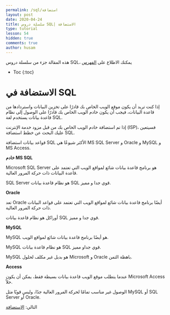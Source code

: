 ```yaml
---
permalink: /sql/استضافة
layout: post
date: 2020-04-24
title: سلسلة دروس SQL| الاستضافة
type: tutorial
lesson: 54
hidden: true
comments: true
author: husam
---
```


هذه المقالة جزء من سلسلة دروس SQL، يمكنك الاطلاع على [الفهرس](intro)

* Toc
{:toc}


# الاستضافة في SQL

إذا كنت تريد أن يكون موقع الويب الخاص بك قادرًا على تخزين البيانات واستردادها من قاعدة البيانات، فيجب أن يكون خادم الويب الخاص بك قادرًا على الوصول إلى نظام قاعدة بيانات يستخدم لغة SQL.

إذا تم استضافة خادم الويب الخاص بك من قبل مزود خدمة الإنترنت (ISP)، فسيتعين عليك البحث عن خطط استضافة SQL.

قواعد بيانات استضافة SQL الأكثر شيوعًا هي MS SQL Server و Oracle و MySQL و MS Access.

**خادم MS SQL**

Microsoft SQL Server هو برنامج قاعدة بيانات شائع لمواقع الويب التي تعتمد على قاعدة البيانات ذات حركة المرور العالية.

SQL Server هو نظام قاعدة بيانات SQL قوي جدا و مميز.

**Oracle**

تعد Oracle أيضًا برنامج قاعدة بيانات شائع لمواقع الويب التي تعتمد على قواعد البيانات ذات حركة المرور العالية.

أوراكل هو نظام قاعدة بيانات SQL قوي جدا و مميز.

**MySQL**

MySQL هو أيضًا برنامج قاعدة بيانات شائع لمواقع الويب.

MySQL هو نظام قاعدة بيانات SQL قوي جداو مميز.

MySQL هو بديل غير مكلف لحلول Microsoft و Oracle باهظة الثمن.

**Access**

عندما يتطلب موقع الويب قاعدة بيانات بسيطة فقط، يمكن أن يكون Microsoft Access حلاً.

الوصول غير مناسب تمامًا لحركة المرور العالية جدًا، وليس قويًا مثل MySQL أو SQL Server أو Oracle.

التالي: [الاستضافة](استضافة)
